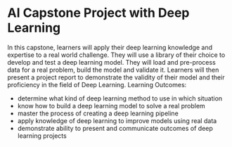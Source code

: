 # AI Capstone Project with Deep Learning
In this capstone, learners will apply their deep learning knowledge and expertise to a real world challenge.  They will use a library of their choice to develop and test a deep learning model. They will load and pre-process data for a real problem, build the model and validate it. Learners  will then present a project report to demonstrate the validity of their model and their proficiency in the field of Deep Learning.
Learning Outcomes:
*	determine what kind of deep learning method to use in which situation
*	know how to build a deep learning model to solve a real problem 
*	master the process of creating  a deep learning pipeline 
*	apply knowledge of deep learning to improve models using real data
*	demonstrate ability to present and communicate outcomes of deep learning projects
